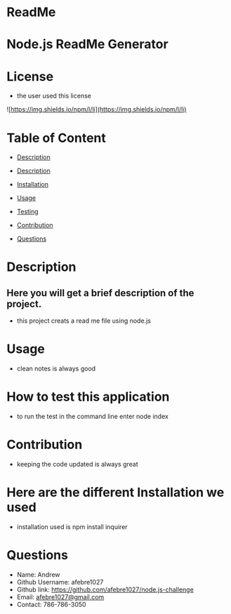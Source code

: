 
# ReadMe
# Node.js ReadMe Generator


# License
- the user used this license
  

![https://img.shields.io/npm/l/li](https://img.shields.io/npm/l/li)


  
# Table of Content
- [Description](#Description)

- [Description](#Description)
    
- [Installation](#Installation)
- [Usage](#Usage)
- [Testing](#Test)
- [Contribution](#Contribution)
- [Questions](#question)
  
  
# Description
## Here you will get a brief description of the project.
- this project creats a read me file using node.js
  
# Usage
- clean notes is always good
  
# How to test this application
- to run the test in the command line enter node index
  
# Contribution
- keeping the code updated is always great
  
# Here are the different Installation we used
- installation used is npm install inquirer
  
# Questions
- Name: Andrew
- Github Username: afebre1027
- Github link: https://github.com/afebre1027/node.js-challenge
- Email: afebre1027@gmail.com
- Contact: 786-786-3050
  